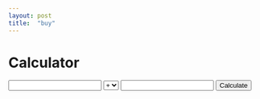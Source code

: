 ```yaml
---
layout: post
title:  "buy"
---
```


<!DOCTYPE html>
<html>
<head>
  <title>Calculator</title>
</head>
<body>
  <h1>Calculator</h1>
  <input type="text" id="number1">
  <select id="operator">
    <option value="+">+</option>
    <option value="-">-</option>
    <option value="*">*</option>
    <option value="/">/</option>
  </select>
  <input type="text" id="number2">
  <button onclick="calculate()">Calculate</button>
  <div id="result"></div>
</body>
<script>
function calculate() {
  const number1 = document.getElementById("number1").value;
  const operator = document.getElementById("operator").value;
  const number2 = document.getElementById("number2").value;
  const result = eval(`${number1} ${operator} ${number2}`);
  document.getElementById("result").innerHTML = result;
}
</script>
</html>
